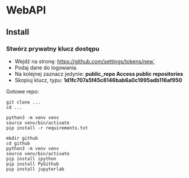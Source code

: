 # WebAPI

## Install

### Stwórz prywatny klucz dostępu

* Wejdź na stronę: https://github.com/settings/tokens/new`
* Podaj dane do logowania. 
* Na kolejnej zaznacz jedynie: **public_repo Access public repositories**
* Skopiuj klucz, typu: **1d1fc707a5f45c8146bab6a0c1995adb116af950**

Gotowe repo:

```shell
git clone ...
cd ...

python3 -m venv venv
source venv/bin/activate
pip install -r requirements.txt
```

```shell
mkdir github
cd github
python3 -m venv venv
source venv/bin/activate
pip install ipython
pip install PyGithub
pip install jupyterlab
```